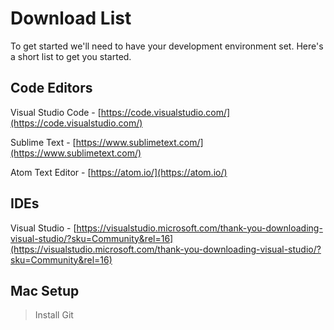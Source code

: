 # Download List

To get started we'll need to have your development environment set. Here's a short list to get you started.

## Code Editors

Visual Studio Code - [https://code.visualstudio.com/](https://code.visualstudio.com/)

Sublime Text - [https://www.sublimetext.com/](https://www.sublimetext.com/)

Atom Text Editor - [https://atom.io/](https://atom.io/)

## IDEs

Visual Studio - [https://visualstudio.microsoft.com/thank-you-downloading-visual-studio/?sku=Community&rel=16](https://visualstudio.microsoft.com/thank-you-downloading-visual-studio/?sku=Community&rel=16)

## Mac Setup

> Install Git
